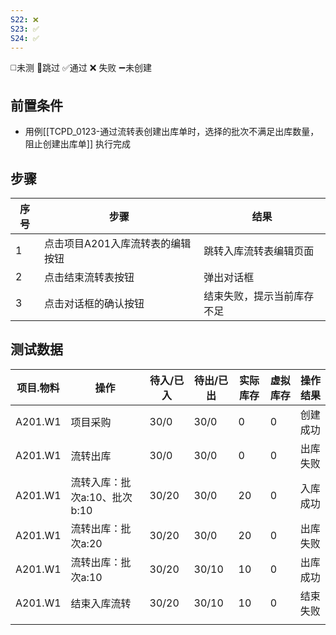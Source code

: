 ```yaml
---
S22: ❌
S23: ✅
S24: ✅
---
```

◻️未测    🚫跳过     ✅通过    ❌ 失败    ➖未创建

## 前置条件

- 用例[[TCPD_0123-通过流转表创建出库单时，选择的批次不满足出库数量，阻止创建出库单]] 执行完成

## 步骤

| 序号  | 步骤                 | 结果            |
| --- | ------------------ | ------------- |
| 1   | 点击项目A201入库流转表的编辑按钮 | 跳转入库流转表编辑页面   |
| 2   | 点击结束流转表按钮          | 弹出对话框         |
| 3   | 点击对话框的确认按钮         | 结束失败，提示当前库存不足 |

## 测试数据

| 项目.物料 | 操作 | 待入/已入 | 待出/已出 | 实际库存 | 虚拟库存 | 操作结果 |
| ---- | ---- | ---- | ---- | ---- | ---- | ---- |
| A201.W1 | 项目采购 | 30/0 | 30/0 | 0 | 0 | 创建成功 |
| A201.W1 | 流转出库 | 30/0 | 30/0 | 0 | 0 | 出库失败 |
| A201.W1 | 流转入库：批次a:10、批次b:10 | 30/20 | 30/0 | 20 | 0 | 入库成功 |
| A201.W1 | 流转出库：批次a:20 | 30/20 | 30/0 | 20 | 0 | 出库失败 |
| A201.W1 | 流转出库：批次a:10 | 30/20 | 30/10 | 10 | 0 | 出库成功 |
| A201.W1 | 结束入库流转 | 30/20 | 30/10 | 10 | 0 | 结束失败 |
|  |  |  |  |  |  |  |
